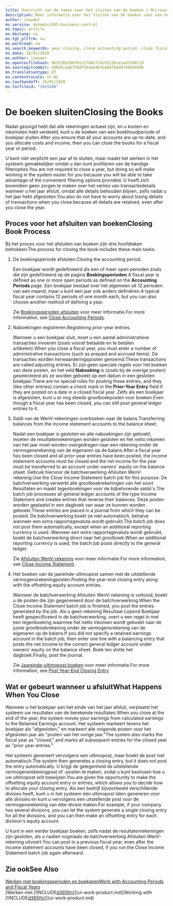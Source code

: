 ```yaml
---
title: Overzicht van de taken voor het sluiten van de boeken | Microsoft Docs
description: Meer informatie over het sluiten van de boeken voor een boekjaar of -periode, en wat er gebeurt nadat u het jaareinde hebt afgesloten.
author: jswymer
ms.service: dynamics365-business-central
ms.topic: article
ms.devlang: na
ms.tgt_pltfrm: na
ms.workload: na
ms.search.keywords: year closing, close accounting period, close fiscal year, bank account detailed trial balance
ms.date: 10/01/2020
ms.author: jswymer
ms.openlocfilehash: 0b2536d39bf0121f68172429513bce2ad3180110
ms.sourcegitcommit: ddbb5cede750df1baba4b3eab8fbed6744b5b9d6
ms.translationtype: HT
ms.contentlocale: nl-NL
ms.lasthandoff: 10/01/2020
ms.locfileid: "3925269"
---
```

# <a name="closing-the-books"></a><span data-ttu-id="77386-103">De boeken sluiten</span><span class="sxs-lookup"><span data-stu-id="77386-103">Closing the Books</span></span>
<span data-ttu-id="77386-104">Nadat gezorgd hebt dat alle rekeningen actueel zijn, en u kosten en inkomsten hebt verdeeld, kunt u de boeken van een boekhoudperiode of boekjaar sluiten.</span><span class="sxs-lookup"><span data-stu-id="77386-104">After you ensure that all your accounts are up-to-date, and you allocate costs and income, then you can close the books for a fiscal year or period.</span></span>

<span data-ttu-id="77386-105">U bent niet verplicht een jaar af te sluiten, maar maakt het werken in het systeem gemakkelijker omdat u dan kunt profiteren van de handige filteropties.</span><span class="sxs-lookup"><span data-stu-id="77386-105">You are not required to close a year, but doing so will make working in the system easier for you because you will be able to take advantage of the convenient filtering options provided.</span></span> <span data-ttu-id="77386-106">U hoeft zich bovendien geen zorgen te maken over het verlies van transactiedetails wanneer u het jaar afsluit, omdat alle details behouden blijven, zelfs nadat u het jaar hebt afgesloten.</span><span class="sxs-lookup"><span data-stu-id="77386-106">You also do not have to worry about losing details of transactions when you close because all details are retained, even after you close the year.</span></span>

## <a name="closing-book-process"></a><span data-ttu-id="77386-107">Proces voor het afsluiten van boeken</span><span class="sxs-lookup"><span data-stu-id="77386-107">Closing Book Process</span></span>
<span data-ttu-id="77386-108">Bij het proces voor het afsluiten van boeken zijn drie hoofdtaken betrokken:</span><span class="sxs-lookup"><span data-stu-id="77386-108">The process for closing the book includes these main tasks:</span></span>

1. <span data-ttu-id="77386-109">De boekingsperiode afsluiten.</span><span class="sxs-lookup"><span data-stu-id="77386-109">Closing the accounting period.</span></span>

    <span data-ttu-id="77386-110">Een boekjaar wordt gedefinieerd als een of meer open perioden zoals die zijn gedefinieerd op de pagina **Boekingsperioden**.</span><span class="sxs-lookup"><span data-stu-id="77386-110">A fiscal year is defined as one or more open periods as defined on the **Accounting Periods** page.</span></span> <span data-ttu-id="77386-111">Een boekjaar bestaat over het algemeen uit 12 perioden van een maand, maar u kunt een jaar ook anders definiëren.</span><span class="sxs-lookup"><span data-stu-id="77386-111">A typical fiscal year contains 12 periods of one month each, but you can also choose another method of defining a year.</span></span>

    <span data-ttu-id="77386-112">Zie [Boekingsperioden afsluiten](year-close-account-periods.md) voor meer informatie.</span><span class="sxs-lookup"><span data-stu-id="77386-112">For more information, see [Close Accounting Periods](year-close-account-periods.md).</span></span>
2. <span data-ttu-id="77386-113">Naboekingen registreren.</span><span class="sxs-lookup"><span data-stu-id="77386-113">Registering prior-year entries.</span></span>

    <span data-ttu-id="77386-114">Wanneer u een boekjaar sluit, moet u een aantal administratieve transacties invoeren (zoals vooraf betaalde en te betalen artikelen).</span><span class="sxs-lookup"><span data-stu-id="77386-114">When you close a fiscal year, you must enter a number of administrative transactions (such as prepaid and accrued items).</span></span> <span data-ttu-id="77386-115">De transacties worden herwaarderingsposten genoemd.</span><span class="sxs-lookup"><span data-stu-id="77386-115">These transactions are called adjusting entries.</span></span> <span data-ttu-id="77386-116">Er zijn geen speciale regels voor het boeken van deze posten, en het veld **Naboeking** is (zoals bij de overige posten) geselecteerd als ze worden geboekt op een datum in een gesloten boekjaar.</span><span class="sxs-lookup"><span data-stu-id="77386-116">There are no special rules for posting these entries, and they (like other entries) contain a check mark in the **Prior-Year Entry** field if they are posted on a date in a closed fiscal year.</span></span> <span data-ttu-id="77386-117">Zelfs als een boekjaar is afgesloten, kunt u er nog steeds grootboekposten voor boeken.</span><span class="sxs-lookup"><span data-stu-id="77386-117">Even though a fiscal year has been closed, you can still post general ledger entries to it.</span></span>
3. <span data-ttu-id="77386-118">Saldi van de WenV-rekeningen overboeken naar de balans.</span><span class="sxs-lookup"><span data-stu-id="77386-118">Transferring balances from the income statement accounts to the balance sheet.</span></span>

    <span data-ttu-id="77386-119">Nadat een boekjaar is gesloten en alle naboekingen zijn geboekt, moeten de resultatenrekeningen worden gesloten en het netto inkomen van het jaar moet worden overgedragen naar een rekening onder de vermogensrekening van de eigenaren op de balans.</span><span class="sxs-lookup"><span data-stu-id="77386-119">After a fiscal year has been closed and all prior-year entries have been posted, the income statement accounts must be closed and the net income for the year must be transferred to an account under owners' equity on the balance sheet.</span></span> <span data-ttu-id="77386-120">Gebruik hiervoor de batchverwerking Afsluiten WenV-rekening.</span><span class="sxs-lookup"><span data-stu-id="77386-120">Use the Close Income Statement batch job for this purpose.</span></span> <span data-ttu-id="77386-121">De batchverwerking verwerkt alle grootboekrekeningen van het soort Resultaten en maakt tegenboekingen voor de bijbehorende saldo's.</span><span class="sxs-lookup"><span data-stu-id="77386-121">The batch job processes all general ledger accounts of the type Income Statement and creates entries that reverse their balances.</span></span> <span data-ttu-id="77386-122">Deze posten worden geplaatst in een dagboek van waar ze kunnen worden geboekt.</span><span class="sxs-lookup"><span data-stu-id="77386-122">These entries are placed in a journal from which they can be posted.</span></span> <span data-ttu-id="77386-123">De batchverwerking boekt ze niet automatisch, behalve wanneer een extra rapportagevaluta wordt gebruikt.</span><span class="sxs-lookup"><span data-stu-id="77386-123">The batch job does not post them automatically, except when an additional reporting currency is used.</span></span> <span data-ttu-id="77386-124">Wanneer een extra rapportagevaluta wordt gebruikt, boekt de batchverwerking direct naar het grootboek.</span><span class="sxs-lookup"><span data-stu-id="77386-124">When an additional reporting currency is used, the batch job posts directly to the general ledger.</span></span>

    <span data-ttu-id="77386-125">Zie [Afsluiten WenV-rekening](year-close-income-statement.md) voor meer informatie.</span><span class="sxs-lookup"><span data-stu-id="77386-125">For more information, see [Close Income Statement](year-close-income-statement.md).</span></span>
4. <span data-ttu-id="77386-126">Het boeken van de jaareinde-ultimopost samen met de uitstellende vermogensrekeningposten.</span><span class="sxs-lookup"><span data-stu-id="77386-126">Posting the year-end closing entry along with the offsetting equity account entries.</span></span>

    <span data-ttu-id="77386-127">Wanneer de batchverwerking Afsluiten WenV-rekening is voltooid, boekt u de posten die zijn gegenereerd door de batchverwerking.</span><span class="sxs-lookup"><span data-stu-id="77386-127">When the Close Income Statement batch job is finished, you post the entries generated by the job.</span></span> <span data-ttu-id="77386-128">Als u geen rekening Resultaat Lopend Boekjaar heeft gespecificeerd in de batchverwerking, voert u een regel in met een tegenboeking waarmee het netto inkomen wordt geboekt naar de juiste grootboekrekening onder de vermogensrekening van de eigenaren op de balans.</span><span class="sxs-lookup"><span data-stu-id="77386-128">If you did not specify a retained earnings account in the batch job, then enter one line with a balancing entry that posts the net income to the correct general ledger account under owners' equity on the balance sheet.</span></span> <span data-ttu-id="77386-129">Boek ten slotte het dagboek.</span><span class="sxs-lookup"><span data-stu-id="77386-129">Finally, post the journal.</span></span>

    <span data-ttu-id="77386-130">Zie [Jaareinde-ultimopost boeken](year-how-post-year-end-close-entry.md) voor meer informatie.</span><span class="sxs-lookup"><span data-stu-id="77386-130">For more information, see [Post Year-End Closing Entry](year-how-post-year-end-close-entry.md).</span></span>

## <a name="what-happens-when-you-close"></a><span data-ttu-id="77386-131">Wat er gebeurt wanneer u afsluit</span><span class="sxs-lookup"><span data-stu-id="77386-131">What Happens When You Close</span></span>
<span data-ttu-id="77386-132">Wanneer u het boekjaar aan het einde van het jaar afsluit, verplaatst het systeem uw resultaten van de berekende resultaten.</span><span class="sxs-lookup"><span data-stu-id="77386-132">When you close at the end of the year, the system moves your earnings from calculated earnings to the Retained Earnings account.</span></span> <span data-ttu-id="77386-133">Het systeem markeert tevens het boekjaar als "afgesloten," en markeert alle volgende posten voor het afgesloten jaar als "posten van het vorige jaar."</span><span class="sxs-lookup"><span data-stu-id="77386-133">The system also marks the fiscal year as "closed," and marks all subsequent entries for the closed year as "prior year entries."</span></span>

<span data-ttu-id="77386-134">Het systeem genereert vervolgens een ultimopost, maar boekt de post niet automatisch.</span><span class="sxs-lookup"><span data-stu-id="77386-134">The system then generates a closing entry, but it does not post the entry automatically.</span></span> <span data-ttu-id="77386-135">U krijgt de gelegenheid de uitstellende vermogensrekeningpost of -posten te maken, zodat u kunt beslissen hoe u uw ultimopost wilt toewijzen.</span><span class="sxs-lookup"><span data-stu-id="77386-135">You are given the opportunity to make the offsetting equity account entry or entries, which allows you to decide how to allocate your closing entry.</span></span> <span data-ttu-id="77386-136">Als een bedrijf bijvoorbeeld verschillende divisies heeft, kunt u in het systeem één ultimopost laten genereren voor alle divisies en kunt u vervolgens een uitstellende post voor de vermogensrekening van elke divisie maken.</span><span class="sxs-lookup"><span data-stu-id="77386-136">For example, if your company has several divisions, you can let the system generate a single closing entry for all the divisions, and you can then make an offsetting entry for each division's equity account.</span></span>

<span data-ttu-id="77386-137">U kunt in een eerder boekjaar boeken, zelfs nadat de resultatenrekeningen zijn gesloten, als u nadien nogmaals de batchverwerking Afsluiten WenV-rekening uitvoert.</span><span class="sxs-lookup"><span data-stu-id="77386-137">You can post in a previous fiscal year, even after the income statement accounts have been closed, if you run the Close Income Statement batch job again afterward.</span></span>

## <a name="see-also"></a><span data-ttu-id="77386-138">Zie ook</span><span class="sxs-lookup"><span data-stu-id="77386-138">See Also</span></span>

[<span data-ttu-id="77386-139">Werken met boekingsperioden en boekjaren</span><span class="sxs-lookup"><span data-stu-id="77386-139">Work with Accounting Periods and Fiscal Years</span></span>](finance-accounting-periods-and-fiscal-years.md)  
<span data-ttu-id="77386-140">[Werken met [!INCLUDE[d365fin](includes/d365fin_md.md)]](ui-work-product.md)</span><span class="sxs-lookup"><span data-stu-id="77386-140">[Working with [!INCLUDE[d365fin](includes/d365fin_md.md)]](ui-work-product.md)</span></span>

